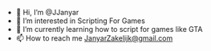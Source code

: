 - 👋 Hi, I’m @JJanyar
- 👀 I’m interested in Scripting For Games
- 🌱 I’m currently learning how to script for games like GTA
- 📫 How to reach me JanyarZakelijk@gmail.com
